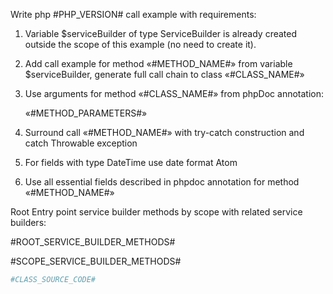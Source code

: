Write php #PHP_VERSION# call example with requirements: 

1. Variable $serviceBuilder of type ServiceBuilder is already created outside the scope of this example (no need to create it). 
2. Add call example for method «#METHOD_NAME#» from variable $serviceBuilder, generate full call chain to class «#CLASS_NAME#»
3. Use arguments for method «#CLASS_NAME#» from phpDoc annotation:

   «#METHOD_PARAMETERS#»

4. Surround call «#METHOD_NAME#» with try-catch construction and catch Throwable exception
5. For fields with type DateTime use date format Atom
6. Use all essential fields described in phpdoc annotation for method «#METHOD_NAME#»

Root Entry point service builder methods by scope with related service builders:

#ROOT_SERVICE_BUILDER_METHODS#

#SCOPE_SERVICE_BUILDER_METHODS#
```php
#CLASS_SOURCE_CODE#
```
